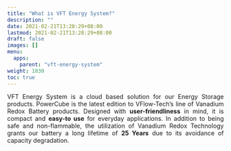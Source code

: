 ```yaml
---
title: "What is VFT Energy System?"
description: ""
date: 2021-02-21T13:28:29+08:00
lastmod: 2021-02-21T13:28:29+08:00
draft: false
images: []
menu:
  apps:
    parent: "vft-energy-system"
weight: 1030
toc: true
---
```

<p style="text-align: justify;">
VFT Energy System is a cloud based solution for our Energy Storage products. PowerCube is the latest edition to VFlow-Tech’s line of Vanadium Redox Battery products. Designed with <b>user-friendliness</b> in mind, it is compact and <b>easy-to use</b> for everyday applications. In addition to being safe and non-flammable, the utilization of Vanadium Redox Technology grants our battery a long lifetime of <b>25 Years</b> due to its avoidance of capacity degradation.
</p>